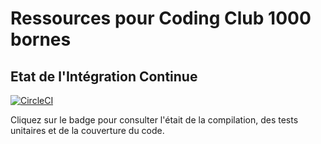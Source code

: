 # Ressources pour Coding Club 1000 bornes
## Etat de l'Intégration Continue

[![CircleCI](https://circleci.com/gh/arthurphilippe/CC-1000_bornes/tree/master.svg?style=svg&circle-token=db002cb7e83c1d5c7976c5755b1275e5f3d46f66)](https://circleci.com/gh/arthurphilippe/CC-1000_bornes/tree/master)

Cliquez sur le badge pour consulter l'était de la compilation, des tests unitaires et de la couverture du code.
